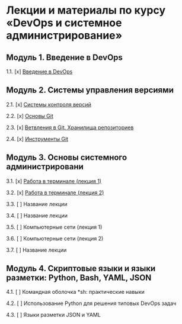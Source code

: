 # Лекции и материалы по курсу «DevOps и системное администрирование»

## Модуль 1. Введение в DevOps

1.1. [x] [Введение в DevOps](01-intro-01)

## Модуль 2. Системы управления версиями

2.1. [x] [Системы контроля версий](02-git-01-vcs)

2.2. [x] [Основы Git](02-git-02-base)

2.3. [x] [Ветвления в Git. Хранилища репозиториев](02-git-03-branching)

2.4. [x] [Инструменты Git](02-git-04-tools)

## Модуль 3. Основы системного администрировани

3.1. [x] [Работа в терминале (лекция 1)](03-sysadmin-01-terminal)

3.2. [x] [Работа в терминале (лекция 2)](03-sysadmin-02-terminal)

3.3. [ ] Название лекции 

3.4. [ ] Название лекции 

3.5. [ ] Компьютерные сети (лекция 1)

3.6. [ ] Компьютерные сети (лекция 2)

3.7. [ ] Название лекции 

## Модуль 4. Скриптовые языки и языки разметки: Python, Bash, YAML, JSON

4.1. [ ] Командная оболочка *sh: практические навыки

4.2. [ ] Использование Python для решения типовых DevOps задач

4.3. [ ] Языки разметки JSON и YAML
